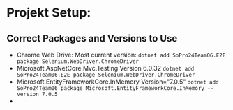 # Projekt Setup:

## Correct Packages and Versions to Use

+  Chrome Web Drive:
   Most current version:
   `dotnet add SoPro24Team06.E2E package Selenium.WebDriver.ChromeDriver`
+  Microsoft.AspNetCore.Mvc.Testing
   Version 6.0.32
   `dotnet add SoPro24Team06.E2E package Selenium.WebDriver.ChromeDriver`
+  Microsoft.EntityFrameworkCore.InMemory
   Version="7.0.5"
   `dotnet add SoPro24Team06 package Microsoft.EntityFrameworkCore.InMemory --version 7.0.5`
+  



